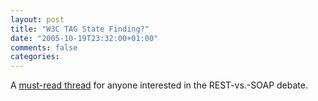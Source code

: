```yaml
---
layout: post
title: "W3C TAG State Finding?"
date: "2005-10-19T23:32:00+01:00"
comments: false
categories: 
---
```


<p>A <a href="http://lists.w3.org/Archives/Public/www-tag/2005Oct/0025.html">must-read thread</a> for anyone interested in the REST-vs.-SOAP debate.</p>


